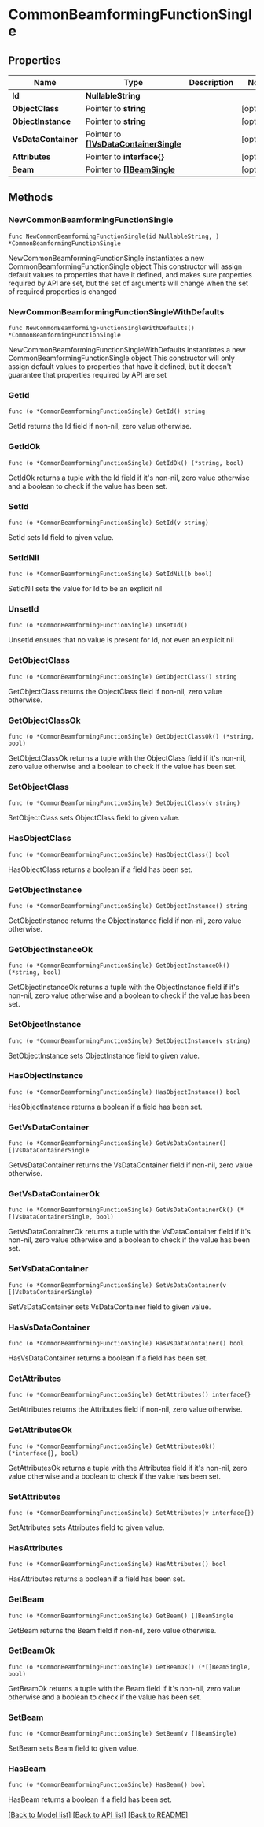 # CommonBeamformingFunctionSingle

## Properties

Name | Type | Description | Notes
------------ | ------------- | ------------- | -------------
**Id** | **NullableString** |  | 
**ObjectClass** | Pointer to **string** |  | [optional] 
**ObjectInstance** | Pointer to **string** |  | [optional] 
**VsDataContainer** | Pointer to [**[]VsDataContainerSingle**](VsDataContainerSingle.md) |  | [optional] 
**Attributes** | Pointer to **interface{}** |  | [optional] 
**Beam** | Pointer to [**[]BeamSingle**](BeamSingle.md) |  | [optional] 

## Methods

### NewCommonBeamformingFunctionSingle

`func NewCommonBeamformingFunctionSingle(id NullableString, ) *CommonBeamformingFunctionSingle`

NewCommonBeamformingFunctionSingle instantiates a new CommonBeamformingFunctionSingle object
This constructor will assign default values to properties that have it defined,
and makes sure properties required by API are set, but the set of arguments
will change when the set of required properties is changed

### NewCommonBeamformingFunctionSingleWithDefaults

`func NewCommonBeamformingFunctionSingleWithDefaults() *CommonBeamformingFunctionSingle`

NewCommonBeamformingFunctionSingleWithDefaults instantiates a new CommonBeamformingFunctionSingle object
This constructor will only assign default values to properties that have it defined,
but it doesn't guarantee that properties required by API are set

### GetId

`func (o *CommonBeamformingFunctionSingle) GetId() string`

GetId returns the Id field if non-nil, zero value otherwise.

### GetIdOk

`func (o *CommonBeamformingFunctionSingle) GetIdOk() (*string, bool)`

GetIdOk returns a tuple with the Id field if it's non-nil, zero value otherwise
and a boolean to check if the value has been set.

### SetId

`func (o *CommonBeamformingFunctionSingle) SetId(v string)`

SetId sets Id field to given value.


### SetIdNil

`func (o *CommonBeamformingFunctionSingle) SetIdNil(b bool)`

 SetIdNil sets the value for Id to be an explicit nil

### UnsetId
`func (o *CommonBeamformingFunctionSingle) UnsetId()`

UnsetId ensures that no value is present for Id, not even an explicit nil
### GetObjectClass

`func (o *CommonBeamformingFunctionSingle) GetObjectClass() string`

GetObjectClass returns the ObjectClass field if non-nil, zero value otherwise.

### GetObjectClassOk

`func (o *CommonBeamformingFunctionSingle) GetObjectClassOk() (*string, bool)`

GetObjectClassOk returns a tuple with the ObjectClass field if it's non-nil, zero value otherwise
and a boolean to check if the value has been set.

### SetObjectClass

`func (o *CommonBeamformingFunctionSingle) SetObjectClass(v string)`

SetObjectClass sets ObjectClass field to given value.

### HasObjectClass

`func (o *CommonBeamformingFunctionSingle) HasObjectClass() bool`

HasObjectClass returns a boolean if a field has been set.

### GetObjectInstance

`func (o *CommonBeamformingFunctionSingle) GetObjectInstance() string`

GetObjectInstance returns the ObjectInstance field if non-nil, zero value otherwise.

### GetObjectInstanceOk

`func (o *CommonBeamformingFunctionSingle) GetObjectInstanceOk() (*string, bool)`

GetObjectInstanceOk returns a tuple with the ObjectInstance field if it's non-nil, zero value otherwise
and a boolean to check if the value has been set.

### SetObjectInstance

`func (o *CommonBeamformingFunctionSingle) SetObjectInstance(v string)`

SetObjectInstance sets ObjectInstance field to given value.

### HasObjectInstance

`func (o *CommonBeamformingFunctionSingle) HasObjectInstance() bool`

HasObjectInstance returns a boolean if a field has been set.

### GetVsDataContainer

`func (o *CommonBeamformingFunctionSingle) GetVsDataContainer() []VsDataContainerSingle`

GetVsDataContainer returns the VsDataContainer field if non-nil, zero value otherwise.

### GetVsDataContainerOk

`func (o *CommonBeamformingFunctionSingle) GetVsDataContainerOk() (*[]VsDataContainerSingle, bool)`

GetVsDataContainerOk returns a tuple with the VsDataContainer field if it's non-nil, zero value otherwise
and a boolean to check if the value has been set.

### SetVsDataContainer

`func (o *CommonBeamformingFunctionSingle) SetVsDataContainer(v []VsDataContainerSingle)`

SetVsDataContainer sets VsDataContainer field to given value.

### HasVsDataContainer

`func (o *CommonBeamformingFunctionSingle) HasVsDataContainer() bool`

HasVsDataContainer returns a boolean if a field has been set.

### GetAttributes

`func (o *CommonBeamformingFunctionSingle) GetAttributes() interface{}`

GetAttributes returns the Attributes field if non-nil, zero value otherwise.

### GetAttributesOk

`func (o *CommonBeamformingFunctionSingle) GetAttributesOk() (*interface{}, bool)`

GetAttributesOk returns a tuple with the Attributes field if it's non-nil, zero value otherwise
and a boolean to check if the value has been set.

### SetAttributes

`func (o *CommonBeamformingFunctionSingle) SetAttributes(v interface{})`

SetAttributes sets Attributes field to given value.

### HasAttributes

`func (o *CommonBeamformingFunctionSingle) HasAttributes() bool`

HasAttributes returns a boolean if a field has been set.

### GetBeam

`func (o *CommonBeamformingFunctionSingle) GetBeam() []BeamSingle`

GetBeam returns the Beam field if non-nil, zero value otherwise.

### GetBeamOk

`func (o *CommonBeamformingFunctionSingle) GetBeamOk() (*[]BeamSingle, bool)`

GetBeamOk returns a tuple with the Beam field if it's non-nil, zero value otherwise
and a boolean to check if the value has been set.

### SetBeam

`func (o *CommonBeamformingFunctionSingle) SetBeam(v []BeamSingle)`

SetBeam sets Beam field to given value.

### HasBeam

`func (o *CommonBeamformingFunctionSingle) HasBeam() bool`

HasBeam returns a boolean if a field has been set.


[[Back to Model list]](../README.md#documentation-for-models) [[Back to API list]](../README.md#documentation-for-api-endpoints) [[Back to README]](../README.md)



